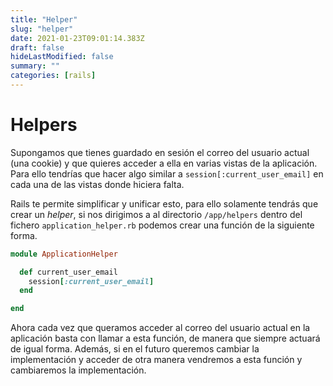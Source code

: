 ```yaml
---
title: "Helper"
slug: "helper"
date: 2021-01-23T09:01:14.383Z
draft: false
hideLastModified: false
summary: ""
categories: [rails]
---
```


Helpers
================================================================================

  Supongamos que tienes guardado en sesión el correo del usuario actual (una
  cookie) y que quieres acceder a ella en varias vistas de la aplicación. Para
  ello tendrías que hacer algo similar a `session[:current_user_email]` en cada
  una de las vistas donde hiciera falta.

  Rails te permite simplificar y unificar esto, para ello solamente tendrás que
  crear un *helper*, si nos dirigimos a al directorio `/app/helpers` dentro del 
  fichero `application_helper.rb` podemos crear una función de la siguiente forma.

```ruby
module ApplicationHelper

  def current_user_email
    session[:current_user_email]
  end

end
```

  Ahora cada vez que queramos acceder al correo del usuario actual en la
  aplicación basta con llamar a esta función, de manera que siempre actuará de
  igual forma. Además, si en el futuro queremos cambiar la implementación y
  acceder de otra manera vendremos a esta función y cambiaremos la
  implementación.

